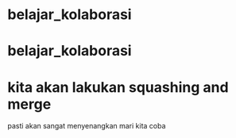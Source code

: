 # belajar_kolaborasi
# belajar_kolaborasi
# kita akan lakukan squashing and merge
pasti akan sangat menyenangkan 
mari kita coba
